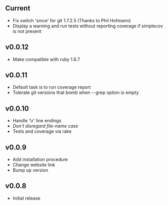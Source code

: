 Current
-------

* Fix switch 'since' for git 1.7.2.5 (Thanks to Phil Hofmann)
* Display a warning and run tests without reporting coverage if simplecov is not present

v0.0.12
-------

* Make compatible with ruby 1.8.7

v0.0.11
-------

* Default task is to run coverage report
* Tolerate git versions that bomb when --grep option is empty

v0.0.10
-------

* Handle '\r' line endings
* *Don't disregard file-name case*
* Tests and coverage via rake

v0.0.9
------

* Add installation procedure
* Change website link
* Bump up version

v0.0.8
------

* Initial release
